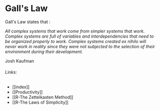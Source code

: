 # Gall's Law
Gall's Law states that : 

_All complex systems that work come from simpler systems that work.  Complex systems are full of variables and interdependencies that need to be organized properly to work.  Complex systems created ex nihilo will never work in reality since they were not subjected to the selection of their environment during their development._

Josh Kaufman

###### Links:
- [[index]]
- [[Productivity]]
- [[R-The Zettelkasten Method]]
- [[R-The Laws of Simplicity]]